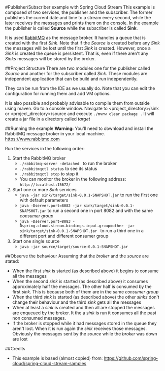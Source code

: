#Publisher/Subscriber example with Spring Cloud Stream
This example is composed of two services, the publisher and the subscriber. The former publishes
the current date and time to a stream every second, while the later receives the messages and
prints them on the console. In the example the publisher is called **Source** while the 
subscriber is called **Sink**. 

It is used [RabbitMQ](https://www.rabbitmq.com) as the message broker. It handles a queue 
that is created with the first *Sink*. Note that if the *Source* is created before any *Sink*
 the messages will be lost until the first *Sink* is created. However, once a *Sink* is created
 the queue is persistent. That is, even if there aren't any *Sinks* messages will be stored
 by the broker.
 
##Project Structure
There are two modules one for the publisher called *Source* and another for the subscriber
called *Sink*. These modules are independent application that can be build and run independently.

They can be run from the IDE as we usually do. Note that you can edit the configuration for 
running them and add VM options.

It is also possible and probably advisable to compile them from outside using maven. Go to 
a console window. Navigate to <project_directory>/sink or <project_directory>/source and 
execute `./mvnw clear package `
. It will create a jar file in a directory called *target*

##Running the example
**Warning:** You'll need to download and install the RabbitMQ message broker in 
your local machine. https://www.rabbitmq.com

Run the services in the following order:

1. Start the RabbitMQ broker
    * `./rabbitmq-server -detached ` to run the broker
    * `./rabbitmqctl status` to see its status
    * `./rabbitmqctl stop` to stop it
    * You can monitor the broker in the following address: `http://localhost:15672/`
2. Start one or more *Sink* services
    * `java -jar sink/target/sink-0.0.1-SNAPSHOT.jar` to run the first one with default parameters
    * `java -Dserver.port=8082 -jar sink/target/sink-0.0.1-SNAPSHOT.jar` to run a second one
    in port 8082 and with the same *consumer group*
    * `java -Dserver.port=8083 -Dspring.cloud.stream.bindings.input.group=other -jar sink/target/sink-0.0.1-SNAPSHOT.jar
` to run a third one in a different port and different consumer group
3. Start one single source
    * `java -jar source/target/source-0.0.1-SNAPSHOT.jar
    `
    
##Observe the behaviour
Assuming that the *broker* and the *source* are stated:

* When the first *sink* is started  (as described above) it begins to consume all the messages
* When the second *sink* is started (as described above) it consumes approximately half the messages.
The other half is consumed by the first *sink*. This is because both of them are in the same *consumer
group*
* When the third *sink* is started (as described above) the other *sinks* don't change their
behaviour and the third *sink* gets all the messages
* When at least a *sink* is created and then all are stopped the messages are enqueued by the 
broker. It the a *sink* is run it consumes all the past non consumed messages.
* If the broker is stopped while it had messages stored in the queue they aren't lost. When it
is run again the *sink* receives those messages. Obviously the messages sent by the *source*
while the *broker* was down are lost

##Credits
* This example is based (almost copied) from: https://github.com/spring-cloud/spring-cloud-stream-samples






